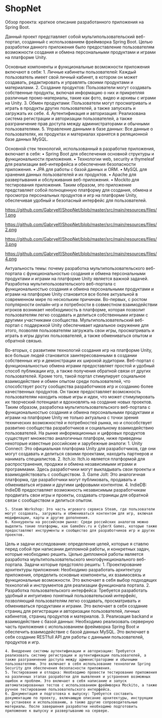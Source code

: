 # ShopNet

Обзор проекта:  краткое описание разработанного приложения на Spring Boot.

Данный проект представляет собой мультипользовательский веб-портал, созданный с использованием фреймворка Spring Boot. Целью разработки данного приложения было предоставление пользователям возможности создания и обмена персональными продуктами и играми на платформе Unity.

Основные компоненты и функциональные возможности приложения включают в себя:
    1. Личные кабинеты пользователей: Каждый пользователь имеет свой личный кабинет, в котором он может создавать, редактировать и управлять своими продуктами и материалами.
    2. Создание продуктов: Пользователи могут создавать собственные продукты, включая информацию о них и прикрепляя различные промо-материалы, такие как фото, видео и архивы с играми на Unity.
    3. Обмен продуктами: Пользователи могут просматривать и играть в продукты других пользователей, а также запускать и загружать их себе.
    4. Аутентификация и авторизация: Реализована система регистрации и авторизации пользователей, а также разграничение прав доступа между администраторами и обычными пользователями.
    5. Управление данными в базе данных: Все данные о пользователях, их продуктах и материалах хранятся в реляционной базе данных MySQL.

                                  
Основной стек технологий, использованный в разработке приложения, включает в себя:
    • Spring Boot для обеспечения основной структуры и функциональности приложения.
    • Технологии web, security и thymeleaf для реализации веб-интерфейса и обеспечения безопасности приложения.
    • JPA для работы с базой данных и ORM.
    • MySQL для хранения данных пользователей и их продуктов.
    • Apache для развертывания и обслуживания веб-приложения.
    • Mockito для тестирования приложения.
Таким образом, это приложение представляет собой полноценную платформу для создания, обмена и просмотра персональных продуктов и игр на платформе Unity, обеспечивая удобный и безопасный интерфейс для пользователей.  


https://github.com/Gabryelf/ShopNet/blob/master/src/main/resources/files/1.png



https://github.com/Gabryelf/ShopNet/blob/master/src/main/resources/files/2.png



https://github.com/Gabryelf/ShopNet/blob/master/src/main/resources/files/3.png



https://github.com/Gabryelf/ShopNet/blob/master/src/main/resources/files/4.png



                                                                     
Актуальность темы: почему разработка мультипользовательского веб-портала с функциональностью создания и обмена персональными продуктами и играми на платформе Unity является важной задачей.
Разработка мультипользовательского веб-портала с функциональностью создания и обмена персональными продуктами и играми на платформе Unity становится все более актуальной в современном мире по нескольким причинам.
Во-первых, с ростом популярности онлайн-игр и потребности в совместном взаимодействии игроков возникает необходимость в платформе, которая позволит пользователям легко создавать и делиться собственными играми с другими участниками сообщества. Мультипользовательский веб-портал с поддержкой Unity обеспечивает идеальное окружение для этого, позволяя пользователям загружать свои игры, просматривать и играть в игры других пользователей, а также обмениваться опытом и обратной связью.

                                              
Во-вторых, с развитием технологий создания игр на платформе Unity, все больше людей становится заинтересованными в создании собственных игр и демонстрации их широкой аудитории. Веб-портал с функциональностью обмена играми предоставляет простой и удобный способ публикации игр, а также получения обратной связи от других пользователей.
Кроме того, такой портал стимулирует социальное взаимодействие и обмен опытом среди пользователей, что способствует росту сообщества разработчиков игр и созданию более качественных продуктов. Он также предоставляет возможность пользователям находить новые игры и идеи, что может стимулировать их творческий потенциал и вдохновлять на создание новых проектов.
Таким образом, разработка мультипользовательского веб-портала с функциональностью создания и обмена персональными продуктами и играми на платформе Unity не только актуальна с точки зрения технических возможностей и потребностей рынка, но и способствует развитию сообщества разработчиков и социальному взаимодействию пользователей. На рынке информационных и цифровых продуктов существует множество аналогичных платформ, ниже приведены некоторые известные российские и зарубежные аналоги:
    1. Unity Connect: Это официальная платформа Unity для разработчиков, где они могут создавать и делиться своими проектами, находить партнеров и нанимать специалистов.
    2. Itch.io: Itch.io является платформой для распространения, продажи и обмена независимыми играми и программами. Здесь разработчики могут выкладывать свои проекты и взаимодействовать с сообществом.
    3. Game Jolt: Это аналогичная платформа, где разработчики могут публиковать, продавать и обмениваться играми и другими цифровыми контентом.
    4. IndieDB: IndieDB предоставляет возможность независимым разработчикам продвигать свои игры и проекты, создавать страницы для обратной связи с сообществом и делиться опытом.
                                   
    5. Steam Workshop: Это часть игрового сервиса Steam, где пользователи могут создавать, загружать и обмениваться контентом для игр, включая модификации, карты и другие дополнения.
    6. Конкуренты на российском рынке: Среди российских аналогов можно выделить такие платформы, как GameDev.ru и CyberX Games, которые также предоставляют инструменты и сообщество для разработчиков игр и других проектов.

Цель и задачи исследования: определение целей, которые я ставлю перед собой при написании дипломной работы, и конкретных задач, которые необходимо решить.
Целью дипломной работы является разработка мультипользовательского многофункционального веб-портала. Задачи которые предстояло решить:
    1. Проектирование архитектуры приложения: Необходимо разработать архитектуру приложения, определить основные компоненты, их взаимосвязь и функциональные возможности. Это включает в себя выбор подходящих технологий и инструментов для реализации функционала портала.
    2. Разработка пользовательского интерфейса: Требуется разработать удобный и интуитивно понятный пользовательский интерфейс, позволяющий пользователям легко создавать, просматривать и обмениваться продуктами и играми. Это включает в себя создание страниц для регистрации и авторизации пользователей, личных кабинетов, страниц продуктов и материалов.
    3. Реализация backand и взаимодействие с базой данных: Необходимо реализовать серверную часть приложения с использованием фреймворка Spring Boot и обеспечить взаимодействие с базой данных MySQL. Это включает в себя создание RESTfull API для работы с данными пользователей, продуктов и игр.

                
    4. Внедрение системы аутентификации и авторизации: Требуется реализовать систему регистрации и аутентификации пользователей, а также разграничение доступа между администраторами и обычными пользователями. Это включает в себя использование технологии Spring Security для обеспечения безопасности приложения.
    5. Тестирование и отладка: Необходимо провести тестирование приложения на различных этапах разработки для выявления и устранения возможных ошибок и проблем. Это включает в себя написание и запуск автоматизированных тестов с использованием фреймворка Mockito, а также ручное тестирование пользовательского интерфейса.
    6. Документация и подготовка к выпуску: Требуется составить документацию по проекту, включающую описание архитектуры, инструкции по установке и использованию, а также другие сопроводительные материалы. После завершения разработки необходимо подготовить приложение к выпуску и развертыванию на сервере.
